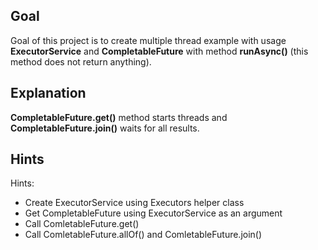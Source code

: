 ## Goal

Goal of this project is to create multiple thread example with usage **ExecutorService** and **CompletableFuture** with method **runAsync()** (this method does not return anything).

## Explanation

**CompletableFuture.get()** method starts threads and **CompletableFuture.join()** waits for all results.

## Hints

Hints:
* Create ExecutorService using Executors helper class
* Get CompletableFuture<Void> using ExecutorService as an argument
* Call ComletableFuture.get()
* Call ComletableFuture.allOf() and ComletableFuture.join()